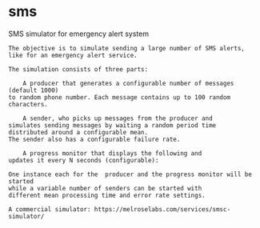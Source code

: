 # sms
SMS simulator for emergency alert system

    The objective is to simulate sending a large number of SMS alerts,
    like for an emergency alert service.

    The simulation consists of three parts:

        A producer that generates a configurable number of messages (default 1000)
    to random phone number. Each message contains up to 100 random characters.

        A sender, who picks up messages from the producer and
    simulates sending messages by waiting a random period time
    distributed around a configurable mean.
    The sender also has a configurable failure rate.

        A progress monitor that displays the following and
    updates it every N seconds (configurable):

    One instance each for the  producer and the progress monitor will be started
    while a variable number of senders can be started with
    different mean processing time and error rate settings.

    A commercial simulator: https://melroselabs.com/services/smsc-simulator/
